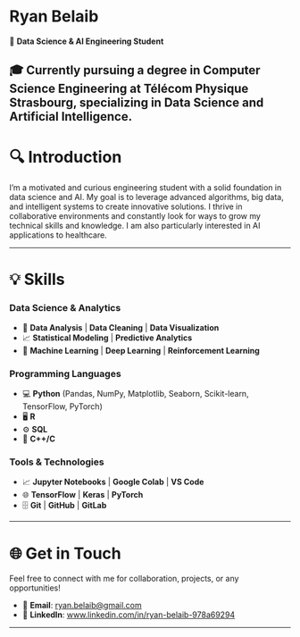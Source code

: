 # Ryan Belaib

📍 **Data Science & AI Engineering Student**  

🎓 Currently pursuing a degree in **Computer Science Engineering** at **Télécom Physique Strasbourg**, specializing in **Data Science** and **Artificial Intelligence**.  
---

# 🔍 **Introduction**

I’m a motivated and curious engineering student with a solid foundation in data science  and AI. My goal is to leverage advanced algorithms, big data, and intelligent systems to create innovative solutions. I thrive in collaborative environments and constantly look for ways to grow my technical skills and knowledge. I am also particularly interested in AI applications to healthcare.

---

# 💡 **Skills**

### **Data Science & Analytics**
- 🔢 **Data Analysis** | **Data Cleaning** | **Data Visualization**  
- 📈 **Statistical Modeling** | **Predictive Analytics**  
- 🧪 **Machine Learning** | **Deep Learning** | **Reinforcement Learning**

### **Programming Languages**
- 💻 **Python** (Pandas, NumPy, Matplotlib, Seaborn, Scikit-learn, TensorFlow, PyTorch)
- 🖥️ **R** 
- ⚙️ **SQL** 
- 🔧 **C++/C**

### **Tools & Technologies**
- 📈 **Jupyter Notebooks** | **Google Colab** | **VS Code**
- 🌐 **TensorFlow** | **Keras** | **PyTorch**
- 🗄️ **Git** | **GitHub** | **GitLab**


---

# 🌐 **Get in Touch**

Feel free to connect with me for collaboration, projects, or any opportunities!  
- 📧 **Email**: ryan.belaib@gmail.com  
- 💼 **LinkedIn**: www.linkedin.com/in/ryan-belaib-978a69294 


---

